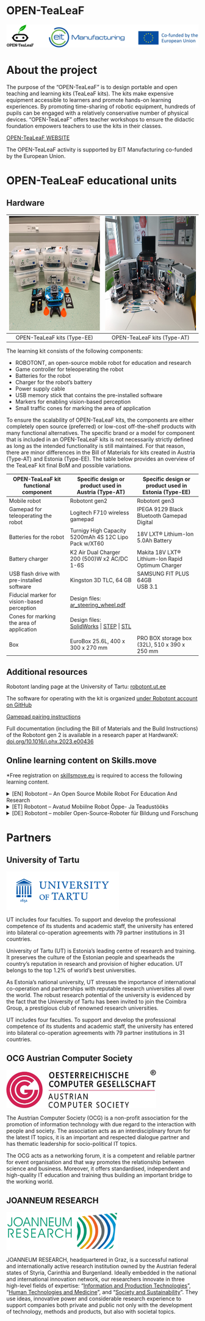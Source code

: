 # OPEN-TeaLeaF
![Support logos](docs/support_logos.jpg)

# About the project

The purpose of the “OPEN-TeaLeaF” is to design portable and open teaching and learning kits (TeaLeaF kits). The kits make expensive equipment accessible to learners and promote hands-on learning experiences. By promoting time-sharing of robotic equipment, hundreds of pupils can be engaged with a relatively conservative number of physical devices. “OPEN-TeaLeaF” offers teacher workshops to ensure the didactic foundation empowers teachers to use the kits in their classes.

[OPEN-TeaLeaF WEBSITE](https://open-tealeaf.eu/)

The OPEN-TeaLeaF activity is supported by EIT Manufacturing co-funded by the European Union.

# OPEN-TeaLeaF educational units

## Hardware

| <img src="docs/kit_et.jpg" alt="Estonian learning kit" height="300" /> | <img src="docs/kit_at.jpg" alt="Austrian learning kit" height="300" /> |
|:---:|:---:|
| OPEN-TeaLeaF kits (Type-EE) | OPEN-TeaLeaF kits (Type-AT) |

The learning kit consists of the following components:

- ROBOTONT, an open-source mobile robot for education and research
- Game controller for teleoperating the robot
- Batteries for the robot
- Charger for the robot’s battery
- Power supply cable
- USB memory stick that contains the pre-installed software
- Markers for enabling vision-based perception
- Small traffic cones for marking the area of application

To ensure the scalability of OPEN-TeaLeaF kits, the components are either completely open source (preferred) or low-cost off-the-shelf products with many functional alternatives. The specific brand or a model for component that is included in an OPEN-TeaLeaF kits is not necessarily strictly defined as long as the intended functionality is still maintained. For that reason, there are minor differences in the Bill of Materials for kits created in Austria (Type-AT) and Estonia (Type-EE). The table below provides an overview of the TeaLeaF kit final BoM and possible variations.

<table>
  <thead>
    <tr>
      <th><strong>OPEN-TeaLeaF kit<br>functional component</strong></th>
      <th><strong>Specific design or<br>product used in<br>Austria (Type-AT)</strong></th>
      <th><strong>Specific design or<br>product used in<br>Estonia (Type-EE)</strong></th>
    </tr>
  </thead>
  <tbody>
    <tr>
      <td>Mobile robot</td>
      <td>Robotont gen2</td>
      <td>Robotont gen3</td>
    </tr>
    <tr>
      <td>Gamepad for teleoperating the robot</td>
      <td>Logitech F710 wireless gamepad</td>
      <td>IPEGA 9129 Black Bluetooth Gamepad Digital</td>
    </tr>
    <tr>
      <td>Batteries for the robot</td>
      <td>Turnigy High Capacity 5200mAh 4S 12C Lipo Pack w/XT60</td>
      <td>18V LXT® Lithium-Ion 5.0Ah Battery</td>
    </tr>
    <tr>
      <td>Battery charger</td>
      <td>K2 Air Dual Charger 200 (500)W x2 AC/DC 1-6S</td>
      <td>Makita 18V LXT® Lithium-Ion Rapid Optimum Charger</td>
    </tr>
    <tr>
      <td>USB flash drive with pre-installed software</td>
      <td>Kingston 3D TLC, 64 GB</td>
      <td>SAMSUNG FIT PLUS 64GB<br>USB 3.1</td>
    </tr>
    <tr>
      <td>Fiducial marker for vision-based perception</td>
      <td colspan="2">Design files:<br><a href="assets/ar_steering_wheel.pdf" data-type="attachment" data-id="255" target="_blank" rel="noreferrer noopener">ar_steering_wheel.pdf</a></td>
    </tr>
    <tr>
      <td>Cones for marking the area of application</td>
      <td colspan="2">Design files: <br><a href="assets/open-tealeaf_kit_cone.SLDPRT" target="_blank" rel="noreferrer noopener nofollow">SolidWorks</a> | <a href="assets/open-tealeaf_kit_cone.STEP" target="_blank" rel="noreferrer noopener">STEP</a> | <a href="assets/open-tealeaf_kit_cone.STL" target="_blank" rel="noreferrer noopener">STL</a></td>
    </tr>
    <tr>
      <td>Box</td>
      <td>EuroBox 25.6L, 400 x 300 x 270 mm</td>
      <td>PRO BOX storage box (32L), 510 x 390 x 250 mm</td>
    </tr>
  </tbody>
</table>

## Additional resources

Robotont landing page at the University of Tartu: [robotont.ut.ee](http://robotont.ut.ee)

The software for operating with the kit is organized [under Robotont account on GitHub](https://github.com/robotont/)

[Gamepad pairing instructions](docs/gamepad_pairing.md)

Full documentation (including the Bill of Materials and the Build Instructions) of the Robotont gen 2 is available in a research paper at HardwareX: [doi.org/10.1016/j.ohx.2023.e00436](http://doi.org/10.1016/j.ohx.2023.e00436)

## Online learning content on Skills.move

*Free registration on [skillsmove.eu](https://www.skillsmove.eu/) is required to access the following learning content.

<details>
  <summary>[EN] Robotont – An Open Source Mobile Robot For Education And Research</summary>

  * [Robotont – open-source mobile robot for education and research](https://www.skillsmove.eu/course/view.php?id=4141)
  * [Robotont – components](https://www.skillsmove.eu/course/view.php?id=4771)
  * [Robotont – omni-directional wheels](https://www.skillsmove.eu/course/view.php?id=323)
  * [Robotont – sensors](https://www.skillsmove.eu/course/view.php?id=322)
</details>


<details>
  <summary>[ET] Robotont – Avatud Mobiilne Robot Õppe- Ja Teadustööks</summary>

  * [Robotont – avatud robotplatvorm hariduses ja teaduses](https://www.skillsmove.eu/course/view.php?id=1607)
  * [Robotont – komponendid](https://www.skillsmove.eu/course/view.php?id=4297)
  * [Robotont – omni-suunalised rattad](https://www.skillsmove.eu/course/view.php?id=4298)
  * [Robotont – tajurid](https://www.skillsmove.eu/course/view.php?id=4299)
</details>


<details>
  <summary>[DE] Robotont – mobiler Open-Source-Roboter für Bildung und Forschung</summary>
  
  * [Robotont – mobiler Open-Source-Roboter für Bildung und Forschung](https://www.skillsmove.eu/course/view.php?id=4261)
</details>


# Partners

## University of Tartu

<a href="https://www.ut.ee/en" target="_blank">
  <img src="docs/ut_logo.png" alt="University of Tartu logo" height="100" />
</a>

UT includes four faculties. To support and develop the professional competence of its students and academic staff, the university has entered into bilateral co-operation agreements with 79 partner institutions in 31 countries.

University of Tartu (UT) is Estonia’s leading centre of research and training. It preserves the culture of the Estonian people and spearheads the country’s reputation in research and provision of higher education. UT belongs to the top 1.2% of world’s best universities.

As Estonia’s national university, UT stresses the importance of international co-operation and partnerships with reputable research universities all over the world. The robust research potential of the university is evidenced by the fact that the University of Tartu has been invited to join the Coimbra Group, a prestigious club of renowned research universities.

UT includes four faculties. To support and develop the professional competence of its students and academic staff, the university has entered into bilateral co-operation agreements with 79 partner institutions in 31 countries.

## OCG Austrian Computer Society
<a href="https://www.ocg.at/en" target="_blank">
  <img src="docs/ocg_logo.jpg" alt="OCG logo" height="100" />
</a>

The Austrian Computer Society (OCG) is a non-profit association for the promotion of information technology with due regard to the interaction with people and society. The association acts as an interdisciplinary forum for the latest IT topics, it is an important and respected dialogue partner and has thematic leadership for socio-political IT topics.

The OCG acts as a networking forum, it is a competent and reliable partner for event organisation and that way promotes the relationship between science and business. Moreover, it offers standardised, independent and high-quality IT education and training thus building an important bridge to the working world.

## JOANNEUM RESEARCH

<a href="https://www.joanneum.at/en" target="_blank">
  <img src="docs/jr_logo.png" alt="JOANNEUM RESEARCH logo" height="100" />
</a>

JOANNEUM RESEARCH, headquartered in Graz, is a successful national and internationally active research institution owned by the Austrian federal states of Styria, Carinthia and Burgenland. Ideally embedded in the national and international innovation network, our researchers innovate in three high-level fields of expertise: “[Information and Production Technologies](https://www.joanneum.at/en/informations-und-produktionstechnologien)”, “[Human Technologies and Medicine](https://www.joanneum.at/en/humantechnologie-und-medizin)”, and “[Society and Sustainability](https://www.joanneum.at/en/gesellschaft-und-nachhaltigkeit)”. They use ideas, innovative power and considerable research experience to support companies both private and public not only with the development of technology, methods and products, but also with societal topics.


